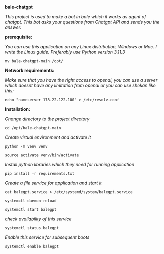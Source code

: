 **bale-chatgpt**

*This project is used to make a bot in bale which it works as agent of chatgpt. This bot asks your questions from Chatgpt API and sends you the answer.*

**prerequisite:**

*You can use this application on any Linux distribution, Windows or Mac. I write the Linux guide.
Preferably use Python version 3.11.3*

`mv bale-chatgpt-main /opt/`

**Network requirements:**

*Make sure that you have the right access to openai, you can use a server which doesnt have any limitation from openai or you can use shekan like this:*

`echo "nameserver 178.22.122.100" > /etc/resolv.conf`

**Installation:**

*Change directory to the project directory*

`cd /opt/bale-chatgpt-main`

*Create virtual environment and activate it*

`python -m venv venv`

`source activate venv/bin/activate`

*Install python libraries which they need for running application*

`pip install -r requirements.txt`

*Create a file service for application and start it*

`cat balegpt.service > /etc/systemd/system/balegpt.service`

`systemctl daemon-reload`

`systemctl start balegpt`

*check availability of this service*

`systemctl status balegpt`

*Enable this service for subsequent boots*

`systemctl enable balegpt`
